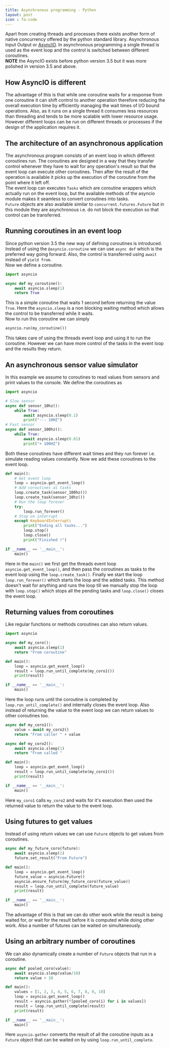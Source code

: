 ```yaml
---
title: Asynchronous programming - Python
layout: post
icon : fa-code 
---
```


Apart from creating threads and processes there exists another form of native concurrency offered by the python standard library.
Asynchronous Input Output or [AsyncIO](https://docs.python.org/3/library/asyncio.html). In asynchronous programming a single thread is used as the event loop and the control is switched between different coroutines.  
__NOTE__ the AsyncIO exists before python version 3.5 but it was more polished in version 3.5 and above.

## How AsyncIO is different  

The advantage of this is that while one coroutine waits for a response from one coroutine it can shift control to another operation therefore reducing the overall execution time by efficiently managing the wait times of I/O bound operations. Also, as it runs on a single thread it consumes less resources than threading and tends to be more scalable with lower resource usage. However different loops can be run on different threads or processes if the design of the application requires it.

## The architecture of an asynchronous application  

The asynchronous program consists of an event loop in which different coroutines run. The coroutines are designed in a way that they transfer control whenever they have to wait for any operation's result so that the event loop can execute other coroutines. Then after the result of the operation is available it picks up the execution of the coroutine from the point where it left off.  
The event loop can executes `Tasks` which are coroutine wrappers which actually run on the event loop, but the available methods of the asyncio module makes it seamless to convert coroutines into tasks.  
`Future` objects are also available similar to `concurrent.futures.Future` but in this module they are asynchronous i.e. do not block the execution so that control can be transferred.

## Running coroutines in an event loop  

Since python version 3.5 the new way of defining coroutines is introduced. Instead of using the `@asyncio.coroutine` we can use `async def` which is the preferred way going forward. Also, the control is transferred using `await` instead of `yield from`.  
Now we define a coroutine.

```python
import asyncio

async def my_coroutine():
    await asyncio.sleep(1)
    return True
```

This is a simple coroutine that waits 1 second before returning the value `True`. Here the `asyncio.sleep` is a non blocking waiting method which allows the control to be transferred while it waits.  
Now to run this coroutine we can simply  

```python
asyncio.run(my_coroutine())
```

This takes care of using the threads event loop and using it to run the coroutine. However we can have more control of the tasks in the event loop and the results they return.

## An asynchronous sensor value simulator  

In this example we assume to coroutines to read values from sensors and print values to the console. We define the coroutines as

```python
import asyncio

# Slow sensor
async def sensor_10hz():
    while True:
        await asyncio.sleep(0.1)
        print("--- 10HZ")
# Fast sensor
async def sensor_100hz():
    while True:
        await asyncio.sleep(0.01)
        print("+ 100HZ")
```

Both these coroutines have different wait times and they run forever i.e. simulate reading values constantly. Now we add these coroutines to the event loop.

```python
def main():
    # Get event loop
    loop = asyncio.get_event_loop()
    # Add coroutines as tasks
    loop.create_task(sensor_100hz())
    loop.create_task(sensor_10hz())
    # Run the loop forever
    try:
        loop.run_forever()
    # Stop on interrupt
    except KeyboardInterrupt:
        print("Ending all tasks...")
        loop.stop()
        loop.close()
        print("Finished !")

if __name__ == '__main__':
    main()
```

Here in the `main()` we first get the threads event loop `asyncio.get_event_loop()`, and then pass the coroutines as tasks to the event loop using the `loop.create_task()`. Finally we start the loop `loop.run_forever()` which starts the loop and the added tasks. This method doesn't wait for anything and runs the loop till we manually stop the loop with `loop.stop()` which stops all the pending tasks and `loop.close()` closes the event loop.

## Returning values from coroutines  

Like regular functions or methods coroutines can also return values.

```python
import asyncio

async def my_coro():
    await asyncio.sleep(1)
    return "From coroutine"

def main():
    loop = asyncio.get_event_loop()
    result = loop.run_until_complete(my_coro1())
    print(result)

if __name__ == '__main__':
    main()
```

Here the loop runs until the coroutine is completed by `loop.run_until_complete()` and internally closes the event loop. Also instead of returning the value to the event loop we can return values to other coroutines too.

```python
async def my_coro1():
    value = await my_coro2()
    return "From caller " + value

async def my_coro2():
    await asyncio.sleep(1)
    return "From called "

def main():
    loop = asyncio.get_event_loop()
    result = loop.run_until_complete(my_coro1())
    print(result)

if __name__ == '__main__':
    main()
```

Here `my_coro1` calls `my_coro2` and waits for it's execution then used the returned value to return the value to the event loop.

## Using futures to get values  

Instead of using return values we can use `Future` objects to get values from coroutines.

```python
async def my_future_coro(future):
    await asyncio.sleep(1)
    future.set_result("From Future")

def main():
    loop = asyncio.get_event_loop()
    future_value = asyncio.Future()
    asyncio.ensure_future(my_future_coro(future_value))
    result = loop.run_until_complete(future_value)
    print(result)

if __name__ == '__main__':
    main()
```

The advantage of this is that we can do other work while the result is being waited for, or wait for the result before it is computed while doing other work. Also a number of futures can be waited on simultaneously.

## Using an arbitrary number of coroutines  

We can also dynamically create a number of `Future` objects that run in a coroutine.

```python
async def pooled_coro(value):
    await asyncio.sleep(value/10)
    return value + 10

def main():
    values = [1, 2, 3, 4, 5, 6, 7, 8, 9, 10]
    loop = asyncio.get_event_loop()
    result = asyncio.gather(*[pooled_coro(i) for i in values])
    result = loop.run_until_complete(result)
    print(result)

if __name__ == '__main__':
    main()
```

Here `asyncio.gather` converts the result of all the coroutine inputs as a `Future` object that can be waited on by using `loop.run_until_complete`.
